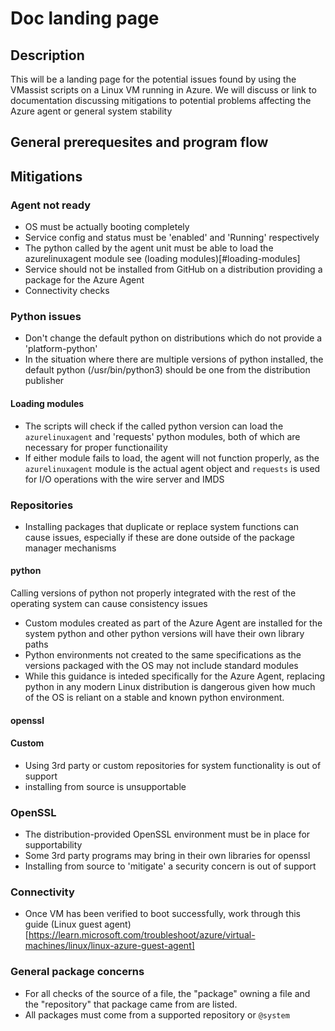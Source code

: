 # Doc landing page

## Description
This will be a landing page for the potential issues found by using the VMassist scripts on a Linux VM running in Azure.  We will discuss or link to documentation discussing mitigations to potential problems affecting the Azure agent or general system stability

## General prerequesites and program flow


## Mitigations

### Agent not ready
- OS must be actually booting completely
- Service config and status must be 'enabled' and 'Running' respectively
- The python called by the agent unit must be able to load the azurelinuxagent module see (loading modules)[#loading-modules]
- Service should not be installed from GitHub on a distribution providing a package for the Azure Agent
- Connectivity checks

### Python issues
- Don't change the default python on distributions which do not provide a 'platform-python'
- In the situation where there are multiple versions of python installed, the default python (/usr/bin/python3) should be one from the distribution publisher

#### Loading modules
- The scripts will check if the called python version can load the `azurelinuxagent` and 'requests' python modules, both of which are necessary for proper functionaility
- If either module fails to load, the agent will not function properly, as the `azurelinuxagent` module is the actual agent object and `requests` is used for I/O operations with the wire server and IMDS

### Repositories
- Installing packages that duplicate or replace system functions can cause issues, especially if these are done outside of the package manager mechanisms

#### python
Calling versions of python not properly integrated with the rest of the operating system can cause consistency issues
- Custom modules created as part of the Azure Agent are installed for the system python and other python versions will have their own library paths
- Python environments not created to the same specifications as the versions packaged with the OS may not include standard modules
- While this guidance is inteded specifically for the Azure Agent, replacing python in any modern Linux distribution is dangerous given how much of the OS is reliant on a stable and known python environment.

#### openssl


#### Custom
- Using 3rd party or custom repositories for system functionality is out of support
- installing from source is unsupportable

### OpenSSL
- The distribution-provided OpenSSL environment must be in place for supportability
- Some 3rd party programs may bring in their own libraries for openssl
- Installing from source to 'mitigate' a security concern is out of support

### Connectivity
- Once VM has been verified to boot successfully, work through this guide
  (Linux guest agent)[https://learn.microsoft.com/troubleshoot/azure/virtual-machines/linux/linux-azure-guest-agent]

### General package concerns
- For all checks of the source of a file, the "package" owning a file and the "repository" that package came from are listed.
- All packages must come from a supported repository or `@system`
